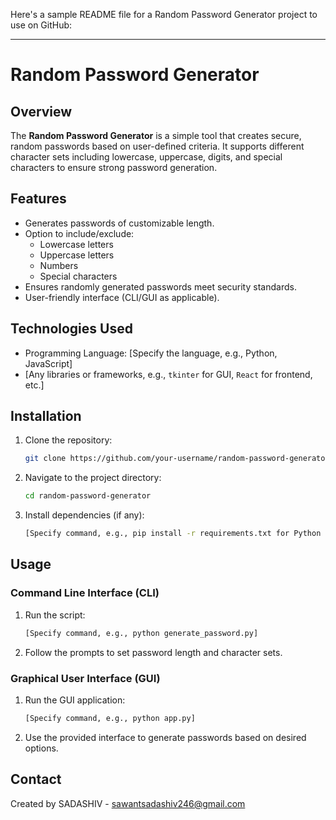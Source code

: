 Here's a sample README file for a Random Password Generator project to use on GitHub:

---

# Random Password Generator

## Overview
The **Random Password Generator** is a simple tool that creates secure, random passwords based on user-defined criteria. It supports different character sets including lowercase, uppercase, digits, and special characters to ensure strong password generation.

## Features
- Generates passwords of customizable length.
- Option to include/exclude:
  - Lowercase letters
  - Uppercase letters
  - Numbers
  - Special characters
- Ensures randomly generated passwords meet security standards.
- User-friendly interface (CLI/GUI as applicable).

## Technologies Used
- Programming Language: [Specify the language, e.g., Python, JavaScript]
- [Any libraries or frameworks, e.g., `tkinter` for GUI, `React` for frontend, etc.]

## Installation

1. Clone the repository:
    ```bash
    git clone https://github.com/your-username/random-password-generator.git
    ```
2. Navigate to the project directory:
    ```bash
    cd random-password-generator
    ```
3. Install dependencies (if any):
    ```bash
    [Specify command, e.g., pip install -r requirements.txt for Python projects]
    ```

## Usage

### Command Line Interface (CLI)
1. Run the script:
    ```bash
    [Specify command, e.g., python generate_password.py]
    ```
2. Follow the prompts to set password length and character sets.

### Graphical User Interface (GUI)
1. Run the GUI application:
    ```bash
    [Specify command, e.g., python app.py]
    ```
2. Use the provided interface to generate passwords based on desired options.



## Contact
Created by SADASHIV - sawantsadashiv246@gmail.com
